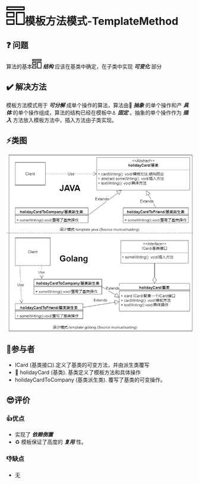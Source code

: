 # <img src="./../img/pics/模板.png" width="50px" height="50px"/>模板方法模式-TemplateMethod

## :question: 问题 

算法的基本<img src="./../img/pics/模板.png" width="25px" height="25px"/> ***结构*** 应该在基类中确定，在子类中实现 ***可变化*** 部分

## :heavy_check_mark: 解决方法

模板方法模式用于 ***可分解*** 成单个操作的算法，算法由:elephant: ***抽象*** 的单个操作和产 ***具体*** 的单个操作组成，算法的结构已经在模板中:anchor: ***固定*** 。抽象的单个操作作为 ***插入*** 方法放入模板方法中，插入方法由子类实现。

## :zap:类图

<img src="./../img/design-patterns-07-template.png"/>

## :boy:参与者
  * ICard (基类接口).定义了基类的可变方法，并由派生类覆写
  * :chicken: holidayCard (基类). 基类定义了模板方法和具体操作
  * holidayCardToCompany (基类派生类). 覆写了基类的可变操作。
## :sunglasses:评价

### :+1:优点
  * 实现了 ***依赖倒置***
  * :recycle: 模板保证了高度的 ***复用*** 性。

### :-1:缺点
  * 无
